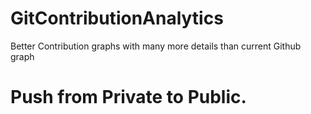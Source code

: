 # GitContributionAnalytics
Better Contribution graphs with many more details than current Github graph

# Push from Private to Public. 
